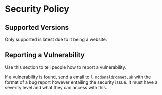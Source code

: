 # Security Policy

## Supported Versions

Only supported is latest due to it being a website.

## Reporting a Vulnerability

Use this section to tell people how to report a vulnerability.

If a vulnerability is found, send a email to
`l.mcdonald@dmnet.uk` with the format of a 
bug report however entailing the security 
issue. It must have a severity level and 
what they can access with this.
